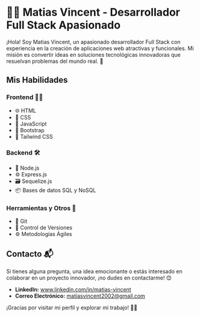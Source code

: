 # 👨‍💻 Matias Vincent - Desarrollador Full Stack Apasionado

¡Hola! Soy Matias Vincent, un apasionado desarrollador Full Stack con experiencia en la creación de aplicaciones web atractivas y funcionales. Mi misión es convertir ideas en soluciones tecnológicas innovadoras que resuelvan problemas del mundo real. 🚀

## Mis Habilidades

### Frontend 👨‍💻

- 🌐 HTML
- 🎨 CSS
- 🚀 JavaScript
- 🔵 Bootstrap
- 🌈 Tailwind CSS

### Backend 🛠️

- 🚀 Node.js
- ⚙️ Express.js
- 🗃️ Sequelize.js
- 📦 Bases de datos SQL y NoSQL

### Herramientas y Otros 🧰

- 🐙 Git
- 🔄 Control de Versiones
- ⚙️ Metodologías Ágiles

## Contacto 📬

Si tienes alguna pregunta, una idea emocionante o estás interesado en colaborar en un proyecto innovador, ¡no dudes en contactarme! 😊

- **LinkedIn:** www.linkedin.com/in/matias-vincent
- **Correo Electrónico:** matiasvincent2002@gmail.com

¡Gracias por visitar mi perfil y explorar mi trabajo! 👋🚀
